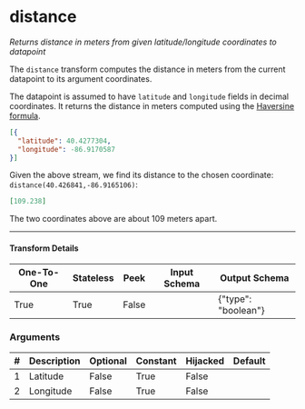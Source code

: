 # distance
*Returns distance in meters from given latitude/longitude coordinates to datapoint*

The `distance` transform computes the distance in meters from the current datapoint to its argument coordinates.

The datapoint is assumed to have `latitude` and `longitude` fields in decimal coordinates. It returns the distance in meters computed using the [Haversine formula](https://en.wikipedia.org/wiki/Haversine_formula).

```json
[{
  "latitude": 40.4277304,
  "longitude": -86.9170587
}]
```
Given the above stream, we find its distance to the chosen coordinate: `distance(40.426841,-86.9165106)`:
```json
[109.238]
```

The two coordinates above are about 109 meters apart.


---

#### Transform Details
<table class='pipescriptargs'><thead><tr><th>One-To-One</th><th>Stateless</th><th>Peek</th><th>Input Schema</th><th>Output Schema</th></tr></thead><tr><td>True</td><td>True</td><td>False</td><td></td><td>{"type": "boolean"}</td></tr></table>

### Arguments
<table class='pipescriptargs'><thead><tr><th>#</th><th>Description</th><th>Optional</th><th>Constant</th><th>Hijacked</th><th>Default</th></tr></thead><tr><td>1</td><td>Latitude</td><td>False</td><td>True</td><td>False</td><td></td></tr><tr><td>2</td><td>Longitude</td><td>False</td><td>True</td><td>False</td><td></td></tr></table>
